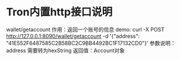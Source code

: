 #  Tron内置http接口说明


wallet/getaccount
作用：返回一个账号的信息
demo: curl -X POST  http://127.0.0.1:8090/wallet/getaccount -d '{"address": "41E552F6487585C2B58BC2C9BB4492BC1F17132CD0"}'
参数说明：address 需要转为hexString
返回值：Account对象

